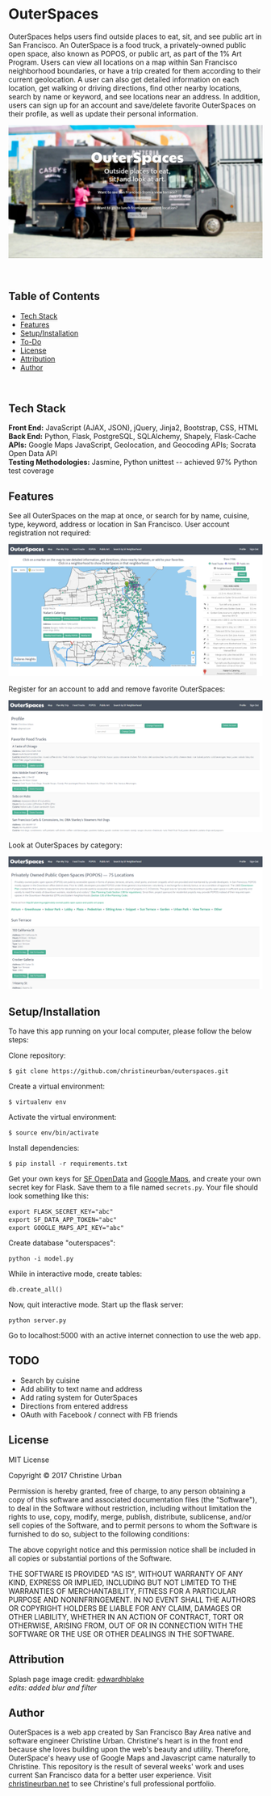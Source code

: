 # OuterSpaces
OuterSpaces helps users find outside places to eat, sit, and see public art in San Francisco. An OuterSpace is a food truck, a privately-owned public open space, also known as POPOS, or public art, as part of the 1% Art Program. Users can view all locations on a map within San Francisco neighborhood boundaries, or have a trip created for them according to their current geolocation. A user can also get detailed information on each location, get walking or driving directions, find other nearby locations, search by name or keyword, and see locations near an address. In addition, users can sign up for an account and save/delete favorite OuterSpaces on their profile, as well as update their personal information.

![OuterSpaces Homepage](/static/images/OuterSpaces_screenshot_splash.jpg?raw=true)

<br />

## Table of Contents

* [Tech Stack](#tech-stack)
* [Features](#features)
* [Setup/Installation](#installation)
* [To-Do](#future)
* [License](#license)
* [Attribution](#attribution)
* [Author](#author)

<br />

## <a name="tech-stack"></a>Tech Stack

__Front End:__ JavaScript (AJAX, JSON), jQuery, Jinja2, Bootstrap, CSS, HTML<br />
__Back End:__ Python, Flask, PostgreSQL, SQLAlchemy, Shapely, Flask-Cache<br />
__APIs:__ Google Maps JavaScript, Geolocation, and Geocoding APIs; Socrata Open Data API<br />
__Testing Methodologies:__ Jasmine, Python unittest -- achieved 97% Python test coverage

## <a name="#features"></a>Features

See all OuterSpaces on the map at once, or search for by name, cuisine, type, keyword, address or location in San Francisco. User account registration not required:

![OuterSpaces Map](/static/images/OuterSpaces_screenshot_map.PNG?raw=true)
 
Register for an account to add and remove favorite OuterSpaces:

![OuterSpaces Profile](/static/images/OuterSpaces_screenshot_profile.PNG?raw=true)
 
Look at OuterSpaces by category:

![OuterSpaces POPOS](/static/images/OuterSpaces_screenshot_popos.PNG?raw=true)


## <a name="#installation"></a>Setup/Installation

To have this app running on your local computer, please follow the below steps:

Clone repository:
```
$ git clone https://github.com/christineurban/outerspaces.git
```
Create a virtual environment:
```
$ virtualenv env
```
Activate the virtual environment:
```
$ source env/bin/activate
```
Install dependencies:
```
$ pip install -r requirements.txt
```
Get your own keys for [SF OpenData](https://data.sfgov.org/developers) and [Google Maps](https://developers.google.com/maps/), and create your own secret key for Flask. Save them to a file named `secrets.py`. Your file should look something like this:
```
export FLASK_SECRET_KEY="abc"
export SF_DATA_APP_TOKEN="abc"
export GOOGLE_MAPS_API_KEY="abc"
```
Create database "outerspaces":
```
python -i model.py
```
While in interactive mode, create tables:
```
db.create_all()
```
Now, quit interactive mode. Start up the flask server:
```
python server.py
```
Go to localhost:5000 with an active internet connection to use the web app.

## <a name="future"></a>TODO
* Search by cuisine
* Add ability to text name and address
* Add rating system for OuterSpaces
* Directions from entered address
* OAuth with Facebook / connect with FB friends


## <a name="license"></a>License

MIT License

Copyright &copy; 2017 Christine Urban

Permission is hereby granted, free of charge, to any person obtaining a copy of this software and associated documentation files (the "Software"), to deal in the Software without restriction, including without limitation the rights to use, copy, modify, merge, publish, distribute, sublicense, and/or sell copies of the Software, and to permit persons to whom the Software is furnished to do so, subject to the following conditions:

The above copyright notice and this permission notice shall be included in all copies or substantial portions of the Software.

THE SOFTWARE IS PROVIDED "AS IS", WITHOUT WARRANTY OF ANY KIND, EXPRESS OR IMPLIED, INCLUDING BUT NOT LIMITED TO THE WARRANTIES OF MERCHANTABILITY, FITNESS FOR A PARTICULAR PURPOSE AND NONINFRINGEMENT. IN NO EVENT SHALL THE AUTHORS OR COPYRIGHT HOLDERS BE LIABLE FOR ANY CLAIM, DAMAGES OR OTHER LIABILITY, WHETHER IN AN ACTION OF CONTRACT, TORT OR OTHERWISE, ARISING FROM, OUT OF OR IN CONNECTION WITH THE SOFTWARE OR THE USE OR OTHER DEALINGS IN THE SOFTWARE.


## <a name="attribution"></a>Attribution
Splash page image credit: [edwardhblake](https://www.flickr.com/photos/eblake/8451299209/in/photolist-dSP7Pk)<br />
_edits: added blur and filter_


## <a name="author"></a>Author
OuterSpaces is a web app created by San Francisco Bay Area native and software engineer Christine Urban. Christine's heart is in the front end because she loves building upon the web's beauty and utility. Therefore, OuterSpace's heavy use of Google Maps and Javascript came naturally to Christine. This repository is the result of several weeks' work and uses current San Francisco data for a better user experience. Visit [christineurban.net](http://christineurban.net/) to see Christine's full professional portfolio.